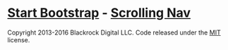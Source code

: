 # [Start Bootstrap](http://startbootstrap.com/) - [Scrolling Nav](http://startbootstrap.com/template-overviews/scrolling-nav/)
Copyright 2013-2016 Blackrock Digital LLC. Code released under the [MIT](https://github.com/BlackrockDigital/startbootstrap-scrolling-nav/blob/gh-pages/LICENSE) license.
